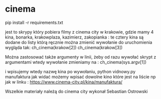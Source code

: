 # cinema
pip install -r requirements.txt

jest to skrypy który pobiera filmy z cinema city w krakowie, 
gdzie mamy 4 kina, bonarka, krakowplaza, kazimierz, zakopianka : te cztery kina są dodane do listy którą ręcznie można zmienić
wywołanie do uruchomienia wygląda tak:
ch_cinema(krakow[2])
ch_cinema(krakow[3])

Można zastosować także argumenty w linii, żeby od razu wywołać skrypt z argumentami
wtedy wywołanie zmieniamy na : 
ch_cinema(sys.argv[1])

i wpisujemy wtedy nazwę kina po wywołaniu, python vidnowy.py manufaktura
jak widać możemy wpisać dowolne kino które jest na liście np jak w linku : 
https://www.cinema-city.pl/kina/manufaktura/


Wszelkie materiały należą do cinema city
wykonał Sebastian Ostrowski
